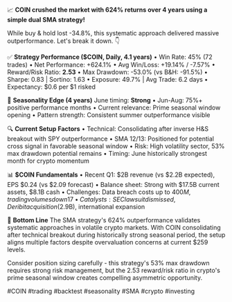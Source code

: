 📈 **COIN crushed the market with 624% returns over 4 years using a simple dual SMA strategy!**

While buy & hold lost -34.8%, this systematic approach delivered massive outperformance.
Let's break it down. 👇

✅ **Strategy Performance ($COIN, Daily, 4.1 years)**
• Win Rate: 45% (72 trades)
• Net Performance: +624.1%
• Avg Win/Loss: +19.14% / -7.57%
• Reward/Risk Ratio: **2.53**
• Max Drawdown: -53.0% (vs B&H: -91.5%)
• Sharpe: 0.83 | Sortino: 1.63
• Exposure: 49.7% | Avg Trade: 6.2 days
• Expectancy: $0.6 per $1 risked

📅 **Seasonality Edge (4 years)**
June timing: **Strong**
• Jun-Aug: 75%+ positive performance months
• Current relevance: Prime seasonal window opening
• Pattern strength: Consistent summer outperformance visible

🔍 **Current Setup Factors**
• Technical: Consolidating after inverse H&S breakout with SPY outperformance
• SMA 12/13: Positioned for potential cross signal in favorable seasonal window
• Risk: High volatility sector, 53% max drawdown potential remains
• Timing: June historically strongest month for crypto momentum

📊 **$COIN Fundamentals**
• Recent Q1: $2B revenue (vs $2.2B expected), EPS $0.24 (vs $2.09 forecast)
• Balance sheet: Strong with $17.5B current assets, $8.1B cash
• Challenges: Data breach costs up to $400M, trading volumes down 17%
• Catalysts: SEC lawsuit dismissed, Deribit acquisition ($2.9B), international expansion

📌 **Bottom Line**
The SMA strategy's 624% outperformance validates systematic approaches in volatile crypto markets. With COIN consolidating after technical breakout during historically strong seasonal period, the setup aligns multiple factors despite overvaluation concerns at current $259 levels.

Consider position sizing carefully - this strategy's 53% max drawdown requires strong risk management, but the 2.53 reward/risk ratio in crypto's prime seasonal window creates compelling asymmetric opportunity.

#COIN #trading #backtest #seasonality #SMA #crypto #investing